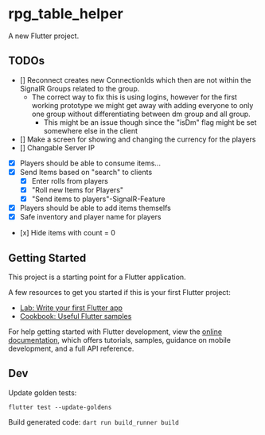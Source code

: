 # rpg_table_helper

A new Flutter project.

## TODOs

- [] Reconnect creates new ConnectionIds which then are not within the SignalR Groups related to the group.
  - The correct way to fix this is using logins, however for the first working prototype we might get away with adding everyone to only one group without differentiating between dm group and all group.
    - This might be an issue though since the "isDm" flag might be set somewhere else in the client
- [] Make a screen for showing and changing the currency for the players
- [] Changable Server IP
- [x] Players should be able to consume items...
- [x] Send Items based on "search" to clients
  - [x] Enter rolls from players
  - [x] "Roll new Items for Players"
  - [x] "Send items to players"-SignalR-Feature
- [x] Players should be able to add items themselfs
- [x] Safe inventory and player name for players
- [x] Hide items with count = 0
  
## Getting Started

This project is a starting point for a Flutter application.

A few resources to get you started if this is your first Flutter project:

- [Lab: Write your first Flutter app](https://docs.flutter.dev/get-started/codelab)
- [Cookbook: Useful Flutter samples](https://docs.flutter.dev/cookbook)

For help getting started with Flutter development, view the
[online documentation](https://docs.flutter.dev/), which offers tutorials,
samples, guidance on mobile development, and a full API reference.

## Dev

Update golden tests:

```flutter test --update-goldens```

Build generated code:
```dart run build_runner build```
